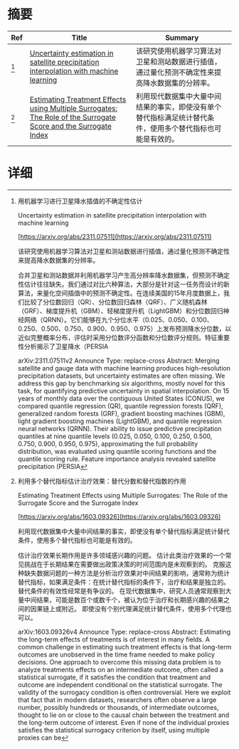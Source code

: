 # 摘要

| Ref | Title | Summary |
| --- | --- | --- |
| [^1] | [Uncertainty estimation in satellite precipitation interpolation with machine learning](https://arxiv.org/abs/2311.07511) | 该研究使用机器学习算法对卫星和测站数据进行插值，通过量化预测不确定性来提高降水数据集的分辨率。 |
| [^2] | [Estimating Treatment Effects using Multiple Surrogates: The Role of the Surrogate Score and the Surrogate Index](https://arxiv.org/abs/1603.09326) | 利用现代数据集中大量中间结果的事实，即使没有单个替代指标满足统计替代条件，使用多个替代指标也可能是有效的。 |

# 详细

[^1]: 用机器学习进行卫星降水插值的不确定性估计

    Uncertainty estimation in satellite precipitation interpolation with machine learning

    [https://arxiv.org/abs/2311.07511](https://arxiv.org/abs/2311.07511)

    该研究使用机器学习算法对卫星和测站数据进行插值，通过量化预测不确定性来提高降水数据集的分辨率。

    

    合并卫星和测站数据并利用机器学习产生高分辨率降水数据集，但预测不确定性估计往往缺失。我们通过对比六种算法，大部分是针对这一任务而设计的新算法，来量化空间插值中的预测不确定性。在连续美国的15年月度数据上，我们比较了分位数回归（QR）、分位数回归森林（QRF）、广义随机森林（GRF）、梯度提升机（GBM）、轻梯度提升机（LightGBM）和分位数回归神经网络（QRNN）。它们能够在九个分位水平（0.025、0.050、0.100、0.250、0.500、0.750、0.900、0.950、0.975）上发布预测降水分位数，以近似完整概率分布，评估时采用分位数评分函数和分位数评分规则。特征重要性分析揭示了卫星降水（PERSIA

    arXiv:2311.07511v2 Announce Type: replace-cross  Abstract: Merging satellite and gauge data with machine learning produces high-resolution precipitation datasets, but uncertainty estimates are often missing. We address this gap by benchmarking six algorithms, mostly novel for this task, for quantifying predictive uncertainty in spatial interpolation. On 15 years of monthly data over the contiguous United States (CONUS), we compared quantile regression (QR), quantile regression forests (QRF), generalized random forests (GRF), gradient boosting machines (GBM), light gradient boosting machines (LightGBM), and quantile regression neural networks (QRNN). Their ability to issue predictive precipitation quantiles at nine quantile levels (0.025, 0.050, 0.100, 0.250, 0.500, 0.750, 0.900, 0.950, 0.975), approximating the full probability distribution, was evaluated using quantile scoring functions and the quantile scoring rule. Feature importance analysis revealed satellite precipitation (PERSIA
    
[^2]: 利用多个替代指标估计治疗效果：替代分数和替代指数的作用

    Estimating Treatment Effects using Multiple Surrogates: The Role of the Surrogate Score and the Surrogate Index

    [https://arxiv.org/abs/1603.09326](https://arxiv.org/abs/1603.09326)

    利用现代数据集中大量中间结果的事实，即使没有单个替代指标满足统计替代条件，使用多个替代指标也可能是有效的。

    

    估计治疗效果长期作用是许多领域感兴趣的问题。 估计此类治疗效果的一个常见挑战在于长期结果在需要做出政策决策的时间范围内是未观察到的。 克服这种缺失数据问题的一种方法是分析治疗效果对中间结果的影响，通常称为统计替代指标，如果满足条件：在统计替代指标的条件下，治疗和结果是独立的。  替代条件的有效性经常是有争议的。 在现代数据集中，研究人员通常观察到大量中间结果，可能是数百个或数千个，被认为位于治疗和长期感兴趣的结果之间的因果链上或附近。 即使没有个别代理满足统计替代条件，使用多个代理也可以。

    arXiv:1603.09326v4 Announce Type: replace-cross  Abstract: Estimating the long-term effects of treatments is of interest in many fields. A common challenge in estimating such treatment effects is that long-term outcomes are unobserved in the time frame needed to make policy decisions. One approach to overcome this missing data problem is to analyze treatments effects on an intermediate outcome, often called a statistical surrogate, if it satisfies the condition that treatment and outcome are independent conditional on the statistical surrogate. The validity of the surrogacy condition is often controversial. Here we exploit that fact that in modern datasets, researchers often observe a large number, possibly hundreds or thousands, of intermediate outcomes, thought to lie on or close to the causal chain between the treatment and the long-term outcome of interest. Even if none of the individual proxies satisfies the statistical surrogacy criterion by itself, using multiple proxies can be 
    

